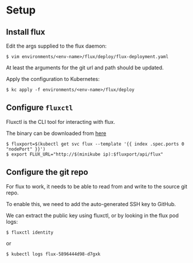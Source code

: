 # Setup

## Install flux

Edit the args supplied to the flux daemon:

```
$ vim environments/<env-name>/flux/deploy/flux-deployment.yaml
```

At least the arguments for the git url and path should be updated.

Apply the configuration to Kubernetes:

```
$ kc apply -f environments/<env-name>/flux/deploy
```

## Configure `fluxctl`

Fluxctl is the CLI tool for interacting with flux.

The binary can be downloaded from [here](https://github.com/weaveworks/flux/releases)

```
$ fluxport=$(kubectl get svc flux --template '{{ index .spec.ports 0 "nodePort" }}')
$ export FLUX_URL="http://$(minikube ip):$fluxport/api/flux"
```

## Configure the git repo

For flux to work, it needs to be able to read from and write to the source git repo.

To enable this, we need to add the auto-generated SSH key to GitHub.

We can extract the public key using fluxctl, or by looking in the flux pod logs:

```
$ fluxctl identity
```

or

```
$ kubectl logs flux-5896444d98-d7gxk
```
